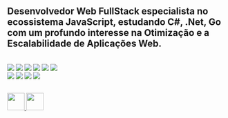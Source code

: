 ## Desenvolvedor Web FullStack especialista no ecossistema JavaScript, estudando C#, .Net, Go com um profundo interesse na Otimização e a Escalabilidade de Aplicações Web.

<br>
<div>
  <img src="https://img.shields.io/badge/typescript-%23007ACC.svg?style=for-the-badge&logo=typescript&logoColor=white" >
  <img src="https://img.shields.io/badge/react-%2320232a.svg?style=for-the-badge&logo=react&logoColor=%2361DAFB" >
  <img src="https://img.shields.io/badge/react_native-%2320232a.svg?style=for-the-badge&logo=react&logoColor=%2361DAFB" >
  <img src="https://img.shields.io/badge/Next-black?style=for-the-badge&logo=next.js&logoColor=white" >
  <img src="https://img.shields.io/badge/tailwindcss-%2338B2AC.svg?style=for-the-badge&logo=tailwind-css&logoColor=white" >
  <img src="https://img.shields.io/badge/-cypress-%2320232a?style=for-the-badge&logo=cypress&logoColor=058a5e" >
  <br>
  <img src="https://img.shields.io/badge/node.js-6DA55F?style=for-the-badge&logo=node.js&logoColor=white" >
  <img src="https://img.shields.io/badge/nestjs-%23E0234E.svg?style=for-the-badge&logo=nestjs&logoColor=white" >
  <img src="https://img.shields.io/badge/Rabbitmq-FF6600?style=for-the-badge&logo=rabbitmq&logoColor=white" >
  <img src="https://img.shields.io/badge/-jest-%23C21325?style=for-the-badge&logo=jest&logoColor=white" >
</div> 

##
 
<div>
  <a href="mailto:vsantos067100@gmail.com" target="_blank">
    <img src="https://skillicons.dev/icons?i=gmail" height="40">
  </a>
  <a href="https://www.linkedin.com/in/vsantos1711/" target="_blank">
    <img src="https://skillicons.dev/icons?i=linkedin" height="40" >
  </a> 
</div>

